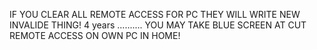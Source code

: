 IF YOU CLEAR ALL REMOTE ACCESS FOR PC THEY WILL WRITE NEW INVALIDE THING! 4 years .......... YOU MAY TAKE BLUE SCREEN AT CUT REMOTE ACCESS ON OWN PC IN HOME!
